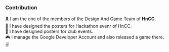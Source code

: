 ### Contribution
🎗️ I am the one of the members of the Design And Game Team of <b>HnCC</b>.<br/>
🏅 I have designed the posters for Hackathon evenr of HnCC.<br/>
🎨 I have designed posters for club events.<br/>
🎮 I manage the Google Developer Account and also released a game there.<br/> 
✌️
